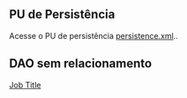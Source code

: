 ## PU de Persistência
Acesse o PU de persistência [persistence.xml](https://github.com/sydrack1/SYstemJPA/src/META-INF/persistence.xml)..

## DAO sem relacionamento
[Job Title](https://github.com/sydrack1/SYstemJPA/src/guru/edu/sydrack/model/dao/JobTitle.class)
